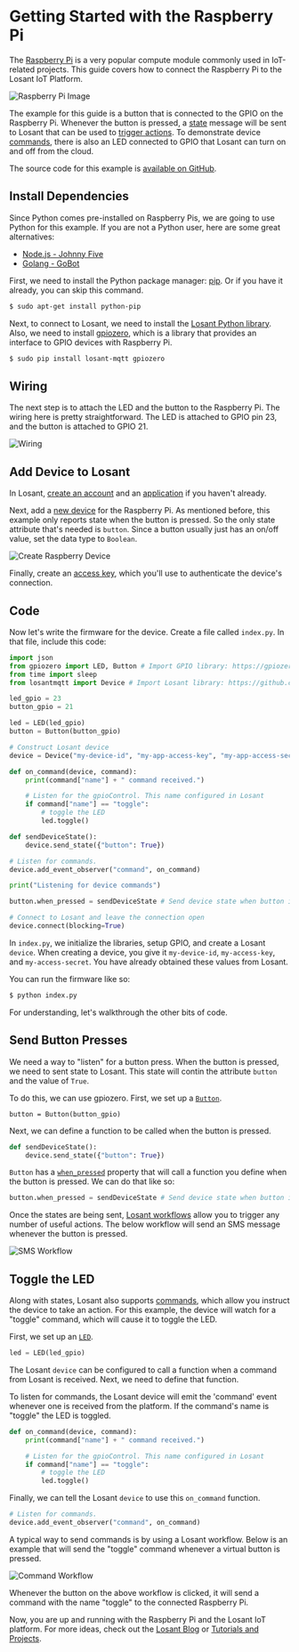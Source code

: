 # Getting Started with the Raspberry Pi

The <a href="https://www.raspberrypi.org/" target="\_blank">Raspberry Pi</a> is a very popular compute module commonly used in IoT-related projects. This guide covers how to connect the Raspberry Pi to the Losant IoT Platform.

![Raspberry Pi Image](/images/getting-started/boards/raspberry-pi.jpg "Raspberry Pi Image")

The example for this guide is a button that is connected to the GPIO on the Raspberry Pi. Whenever the button is pressed, a [state](/devices/state/) message will be sent to Losant that can be used to [trigger actions](/workflows/overview/). To demonstrate device [commands](/devices/state/), there is also an LED connected to GPIO that Losant can turn on and off from the cloud.

The source code for this example is <a href="https://github.com/Losant/example-raspberry-pi-python" target="\_blank">available on GitHub</a>.

## Install Dependencies

Since Python comes pre-installed on Raspberry Pis, we are going to use Python for this example. If you are not a Python user, here are some great alternatives:  

* <a href="http://johnny-five.io/" target="\_blank">Node.js - Johnny Five</a>  
* <a href="https://gobot.io/" target="\_blank">Golang - GoBot</a>

First, we need to install the Python package manager: [pip](https://pip.pypa.io/en/stable/). Or if you have it already, you can skip this command.
```sh
$ sudo apt-get install python-pip
```
Next, to connect to Losant, we need to install the [Losant Python library](https://github.com/Losant/losant-mqtt-python). Also, we need to install [gpiozero](http://gpiozero.readthedocs.io/en/stable/installing.html), which is a library that provides an interface to GPIO devices with Raspberry Pi.

```sh
$ sudo pip install losant-mqtt gpiozero
```

## Wiring

The next step is to attach the LED and the button to the Raspberry Pi. The wiring here is pretty straightforward. The LED is attached to GPIO pin 23, and the button is attached to GPIO 21.

![Wiring](/images/getting-started/boards/raspberry-wiring.jpg "Wiring")

## Add Device to Losant

In Losant, <a href="https://accounts.losant.com/create-account" target="\_blank">create an account</a> and an [application](/applications/overview/) if you haven't already.

Next, add a [new device](/devices/overview/) for the Raspberry Pi. As mentioned before, this example only reports state when the button is pressed. So the only state attribute that's needed is `button`. Since a button usually just has an on/off value, set the data type to `Boolean`.

![Create Raspberry Device](/images/getting-started/boards/create-raspberry-pi-device.png "Create Raspberry Device")

Finally, create an [access key](/applications/access-keys/), which you'll use to authenticate the device's connection.

## Code
Now let's write the firmware for the device. Create a file called `index.py`. In that file, include this code:

```python
import json
from gpiozero import LED, Button # Import GPIO library: https://gpiozero.readthedocs.io/en/stable/
from time import sleep
from losantmqtt import Device # Import Losant library: https://github.com/Losant/losant-mqtt-python

led_gpio = 23
button_gpio = 21

led = LED(led_gpio)
button = Button(button_gpio)

# Construct Losant device
device = Device("my-device-id", "my-app-access-key", "my-app-access-secret")

def on_command(device, command):
    print(command["name"] + " command received.")

    # Listen for the gpioControl. This name configured in Losant
    if command["name"] == "toggle":
        # toggle the LED
        led.toggle()

def sendDeviceState():
    device.send_state({"button": True})

# Listen for commands.
device.add_event_observer("command", on_command)

print("Listening for device commands")

button.when_pressed = sendDeviceState # Send device state when button is pressed

# Connect to Losant and leave the connection open
device.connect(blocking=True)
```

In `index.py`, we initialize the libraries, setup GPIO, and create a Losant `device`. When creating a device, you give it `my-device-id`, `my-access-key`, and `my-access-secret`. You have already obtained these values from Losant.

You can run the firmware like so:
```sh
$ python index.py
```

For understanding, let's walkthrough the other bits of code.

## Send Button Presses

We need a way to "listen" for a button press. When the button is pressed, we need to sent state to Losant. This state will contin the attribute `button` and the value of `True`.

To do this, we can use gpiozero. First, we set up a [`Button`](http://gpiozero.readthedocs.io/en/stable/api_input.html#button).
```
button = Button(button_gpio)
```
Next, we can define a function to be called when the button is pressed. 
```python
def sendDeviceState():
    device.send_state({"button": True})
```
`Button` has a [`when_pressed`](http://gpiozero.readthedocs.io/en/stable/api_input.html#gpiozero.Button.wait_for_press) property that will call a function you define when the button is pressed. We can do that like so:
```python
button.when_pressed = sendDeviceState # Send device state when button is pressed
```

Once the states are being sent, [Losant workflows](/workflows/overview/) allow you to trigger any number of useful actions. The below workflow will send an SMS message whenever the button is pressed.

![SMS Workflow](/images/getting-started/boards/raspberry-sms-workflow.png "SMS Workflow")

## Toggle the LED

Along with states, Losant also supports [commands](/devices/commands/), which allow you instruct the device to take an action. For this example, the device will watch for a "toggle" command, which will cause it to toggle the LED.

First, we set up an [`LED`](http://gpiozero.readthedocs.io/en/stable/api_output.html#led).
```python
led = LED(led_gpio)
```

The Losant `device` can be configured to call a function when a command from Losant is received. Next, we need to define that function. 

To listen for commands, the Losant device will emit the 'command' event whenever one is received from the platform. If the command's name is "toggle" the LED is toggled.
```python
def on_command(device, command):
    print(command["name"] + " command received.")

    # Listen for the gpioControl. This name configured in Losant
    if command["name"] == "toggle":
        # toggle the LED
        led.toggle()
```
Finally, we can tell the Losant `device` to use this `on_command` function.
```python
# Listen for commands.
device.add_event_observer("command", on_command)
```

A typical way to send commands is by using a Losant workflow. Below is an example that will send the "toggle" command whenever a virtual button is pressed.

![Command Workflow](/images/getting-started/boards/raspberry-commands.png "Command Workflow")

Whenever the button on the above workflow is clicked, it will send a command with the name "toggle" to the connected Raspberry Pi.

Now, you are up and running with the Raspberry Pi and the Losant IoT platform. For more ideas, check out the [Losant Blog](https://www.losant.com/blog) or [Tutorials and Projects](/getting-started/tutorials/). 